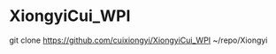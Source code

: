 XiongyiCui_WPI
==============

git clone https://github.com/cuixiongyi/XiongyiCui_WPI ~/repo/Xiongyi
